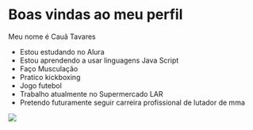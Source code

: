 # Boas vindas ao meu perfil
Meu nome é Cauã Tavares

- Estou estudando no Alura
- Estou aprendendo a usar linguagens Java Script
- Faço Musculação
- Pratico kickboxing
- Jogo futebol
- Trabalho atualmente no Supermercado LAR
- Pretendo futuramente seguir carreira profissional de lutador de mma

![](https://media1.tenor.com/m/-RWuVKoHLRkAAAAd/nate-jacobs.gif)
